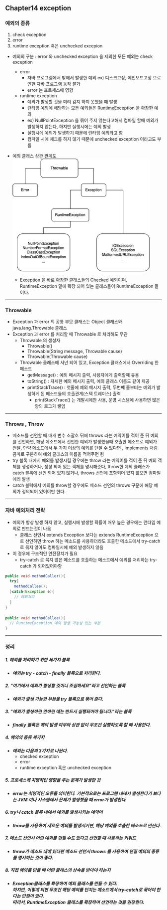 ## Chapter14 exception


### 예외의 종류 
  1. check exception
  2. error
  3. runtime exception 혹은 unchecked excepion  
  - 예외의 구분 : error 와 unchecked exception 을 제외한 모든 예외는 check exception
    - error  
      - 자바 프로그램에서 밖에서 발생한 예외 ex) 디스크고장, 메인보드고장 으로 인한 자바 프로그램 동작 불가 
      - error 는 프로세스에 영향 
    - runtime exception  
      - 예외가 발생할 것을 미리 감지 하지 못했을 때 발생 
      - 런타임 예외에 해당하는 모든 예외들은 RuntimeException 을 확장한 예외 
      - ex) NullPointException 을 묶어 주지 않는다고해서 컴파일 할때 예외가 발생하지 않는다, 하지만 실행시에는 예외 발생 
      - 실행시에 예외가 발생하기 때문에 런타임 예외라고 함 
      - 컴파일 시에 체크를 하지 않기 때문에 unchecked exception 이라고도 부름   

  - 예외 클래스 상관 관계도   
  ![Exception Relation](https://github.com/simjeongsoo/-GodOfJava/blob/587bff9145a4d292856a0a91a4aa0c5fd8c3e84c/Chapter14_exception/img/ExceptionRelation.png)   
    - Exception 을 바로 확장한 클래스들의 Checked 예외이며, RuntimeException 밑에 확장 되어 있는 클래스들이 RuntimeException 들이다.   
------------------------------------------------------------
### Throwable
  - Exception 과 error 의 공통 부모 클래스는 Object 클래스와 java.lang.Throwable 클래스
  - Exception 과 error 를 처리할 때 Throwable 로 처리해도 무관 
    - Throwable 의 생성자 
      - Throwable()
      - Throwable(String message, Throwable cause)
      - Throwable(Throwable cause)
    - Throwable 클래스에 서넌 되어 있고, Exception 클래스에서 Overriding 한 메소드
      - getMessage() : 예외 메시지 출력, 사용자에게 출력할때 유용 
      - toString() : 자세한 예외 메시지 출력, 예외 클래스 이름도 같이 제공 
      - printStackTrace() : 첫줄에 예외 메시지 출력, 두번쨰 줄부터는 예외가 발생하게 된 메소드들의 호출관계(스택 트레이스) 출력    
        - printStackTrace() 는 개발시에만 사용, 운영 시스템에 사용하면 많은 양의 로그가 쌓임   
------------------------------------------------------------
### Throws , Throw
  - 메소드를 선언할 때 매개 변수 소괄호 뒤에 throws 라는 예약어를 적어 준 뒤 예외를 선언하면, 해당 메소드에서 선언한 예외가 발생했을때 호출한 메소드로 예외가 전달, 만약 메소드에서 두 가지 이상의 예외를 던질 수 있다면 , implements 처럼 콤마로 구분하여 예외 클래스의 이름을 적어주면 됨  
  - try 블록 내에서 예외를 발생시킬 경우에는 throw 라는 예약어를 적어 준 뒤 예외 객체를 생성하거나, 생성 되어 있는 객체를 명시해준다, throw한 예외 클래스가 catch 블록에 선언 되어 있지 않거나, throws 선언에 포함되어 있지 않으면 컴파일 에러 발생    
  - catch 블럭에서 예외를 throw할 경우에도 메소드 선언의 throws 구문에 해당 예외가 정의되어 있어야만 한다.   
------------------------------------------------------------
### 자바 예외처리 전략 
  - 예외가 항상 발생 하지 않고, 실행시에 발생할 확률이 매우 높은 경우에는 런타임 예외로 만드는것이 나음 
    - 클래스 선언시 extends Exception 보다는 extends RuntimeException 으로 선언하면 throw 하는 메소드를 사용하더라도 호출한 메소드에서 try-catch 로 묶지 않아도 컴파일시에 예외 발생하지 않음 
  - 이 경우에 구조적인 안전장치가 필요 
    - try-catch 로 묶지 않은 메소드를 호출하는 메소드에서 예외를 처리하는 try-catch 가 되어있어야함
```java
public void methodCaller(){
  try{
    methodCallee();
  }catch(Exception e){
    // 예외처리
  }
}

public void methodCallee(){
  // RuntimeException 예외 발생 가능성 있는 부분 
}
```
  

------------------------------------------------------------

### 정리
##### 1. 예외를 처리하기 위한 세가지 블록
  - ***예외는 try - catch - finally 블록으로 처리한다.***

##### 2. "여기에서 예외가 발생할 것이니 조심하세요"라고 선언하는 블록
  - ***예외가 발생 가능한 부분을 try 블록으로 묶어 준다.***

##### 3.  "예외가 발생하던 안하던 얘는 반드시 실행되어야 됩니다."라는 블록
  - ***finally 블록은 예외 발생 여부와 상관 없이 무조건 실행하도록 할 때 사용한다.***

##### 4. 예외의 종류 세가지
  - ***예외는 다음의 3가지로 나뉜다.***
    - checked exception
    - error
    - runtime exception 혹은 unchecked exception
    
##### 5. 프로세스에 치명적인 영향을 주는 문제가 발생한 것
  - ***error는 치명적인 오류를 의미한다. 기본적으로는 프로그램 내에서 발생한다기 보다는 JVM 이나 시스템에서 문제가 발생했을 때 error가 발생한다.***
    
##### 6. try나 catch 블록 내에서 예외를 발생시키는 예약어
  -  ***throw를 사용하여 새로운 예외를 발생시키면, 해당 예외를 호출한 메소드로 던진다.***

##### 7. 메소드 선언시 어떤 예외를 던질 수도 있다고 선언할 때 사용하는 키워드
  -  ***throw가 메소드 내에 있다면 메소드 선언시 throws 를 사용하여 던질 예외의 종류를 명시하는 것이 좋다.***

##### 8. 직접 예외를 만들 때 어떤 클래스의 상속을 받아야 하는지
  -  ***Exception클래스를 확장하여 예외 클래스를 만들 수 있다.  
하지만, 이렇게 되면 무조건 해당 예외를 던지는 메소드에서 try-catch로 묶어야 한다는 단점이 있다.  
따라서, RuntimeException 클래스를 확장하여 선언하는 것을 권장한다.***
